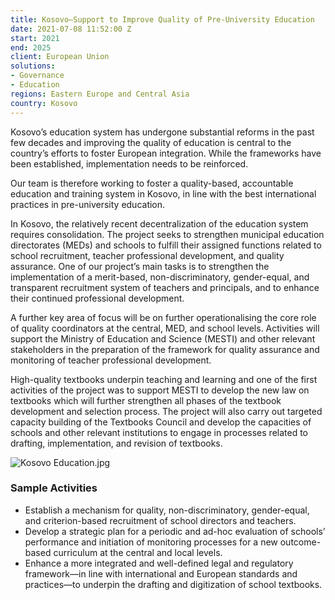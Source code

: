 ```yaml
---
title: Kosovo—Support to Improve Quality of Pre-University Education
date: 2021-07-08 11:52:00 Z
start: 2021
end: 2025
client: European Union
solutions:
- Governance
- Education
regions: Eastern Europe and Central Asia
country: Kosovo
---
```


Kosovo’s education system has undergone substantial reforms in the past few decades and improving the quality of education is central to the country’s efforts to foster European integration. While the frameworks have been established, implementation needs to be reinforced.

Our team is therefore working to foster a quality-based, accountable education and training system in Kosovo, in line with the best international practices in pre-university education.

In Kosovo, the relatively recent decentralization of the education system requires consolidation. The project seeks to strengthen municipal education directorates (MEDs) and schools to fulfill their assigned functions related to school recruitment, teacher professional development, and quality assurance. One of our project’s main tasks is to strengthen the implementation of a merit-based, non-discriminatory, gender-equal, and transparent recruitment system of teachers and principals, and to enhance their continued professional development. 

A further key area of focus will be on further operationalising the core role of quality coordinators at the central, MED, and school levels. Activities will support the Ministry of Education and Science (MESTI) and other relevant stakeholders in the preparation of the framework for quality assurance and monitoring of teacher professional development. 

High-quality textbooks underpin teaching and learning and one of the first activities of the project was to support MESTI to develop the new law on textbooks which will further strengthen all phases of the textbook development and selection process. The project will also carry out targeted capacity building of the Textbooks Council and develop the capacities of schools and other relevant institutions to engage in processes related to drafting, implementation, and revision of textbooks.

![Kosovo Education.jpg](/uploads/Kosovo%20Education.jpg)

### Sample Activities
 
* Establish a mechanism for quality, non-discriminatory, gender-equal, and criterion-based recruitment of school directors and teachers.
* Develop a strategic plan for a periodic and ad-hoc evaluation of schools’ performance and initiation of monitoring processes for a new outcome-based curriculum at the central and local levels.
* Enhance a more integrated and well-defined legal and regulatory framework—in line with international and European standards and practices—to underpin the drafting and digitization of school textbooks.
